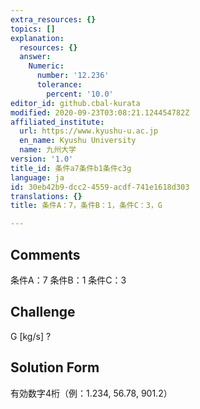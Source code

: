 ```yaml
---
extra_resources: {}
topics: []
explanation:
  resources: {}
  answer:
    Numeric:
      number: '12.236'
      tolerance:
        percent: '10.0'
editor_id: github.cbal-kurata
modified: 2020-09-23T03:08:21.124454782Z
affiliated_institute:
  url: https://www.kyushu-u.ac.jp
  en_name: Kyushu University
  name: 九州大学
version: '1.0'
title_id: 条件a7条件b1条件c3g
language: ja
id: 30eb42b9-dcc2-4559-acdf-741e1618d303
translations: {}
title: 条件A：7，条件B：1，条件C：3，G

---
```


## Comments
条件A：7
条件B：1
条件C：3

## Challenge
G [kg/s] ?

## Solution Form
有効数字4桁（例：1.234,  56.78,  901.2）




